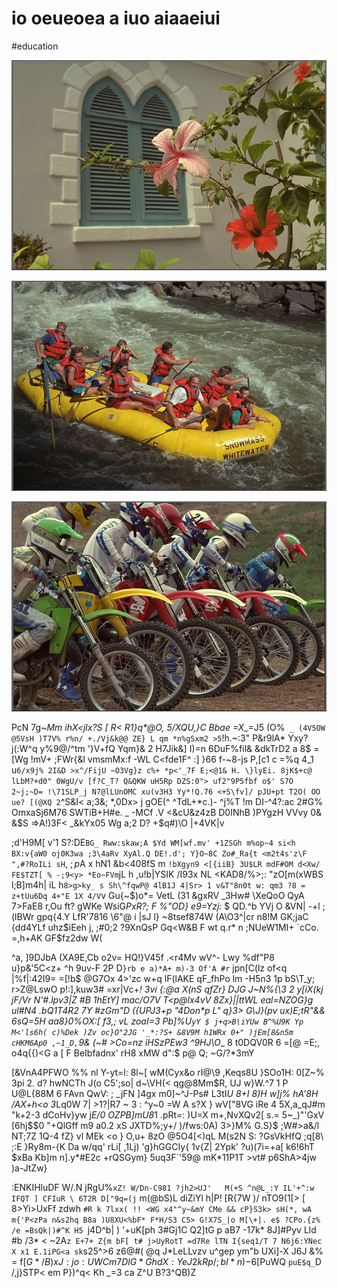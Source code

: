 # io oeueoea a iuo aiaaeiui

<wd-tags>#education</wd-tags>

![](img/kodim06.jpg)

![](img/kodim11.jpg)

![](img/kodim05.jpg)

PcN 7g~_Mm ihX<jlx?S [ R< R1}q*@O, 5/XQU,}C Bbae =X__=J5 (O%` _ (4V5OW @5VsH )T7V% r%n/ +./Vj&k@@ ZE} L qm *n%gSxm2 >5`!h.~:3" P&r9lA* Yxy?j(:W^q y%9@/^tm '}V+fQ Yqm}& 2 H7Jik&] I)=n 6DuF%fil& &dkTrD2 a 8$ =\[Wg !mV+ ;FWr{&l vmsmMx:f -WL C<fde1F^ :] }66 f-~8-js P,[c1 c =%q 4_1 u`6/x9j% 2I&D >x^/FijU ~O3Vg}z c%+ *p<'_7F E;<@1& H. \}lyEi. 8jK$+c@ lLbM?+d0" 0WgU/v [f?C_T? Q&QKW uH5Rp DZS:0"> uf2"9P5fbf o$' S7O 2~j;~D= !\71SLP_j N7@lLUnOMC xu(v3H3 Yy*!Q.76 <+S\fv]/ pJU+pt T2O( OO ue? [(@XQ 2`^S&I< a;3&; *,0Dx> j gOE(^ ^TdL+*c.)- ^j%T !m DI-^4?:ac 2#G% OmxaSj6M76 SWTiB+H#e. _ -MCf .V <&cU&z4zB D0INhB )PYgzH VVvy 0& &$S =>A!)3F< _&kYx05 Wg a;2 D? +$q#)\O |+4VK|v

;d'H9M[ v'1 S?:DE`BG_ Rww:skaw;A $Yd WM[wf.mv' +1ZSGh m%op~4 si<h BX:v{aW0 oj0K3wa ;3\4aRv XyAl.Q DE!.d'; Y}O~8C Zo#_Ra{t <m2t4s'z\F ",#?RoILi sH`, $;p$A x hN1 &b<408fS m `!bXgyn9 <[{iiB} 3U$LR mdF#OM d<Xw/ FE$TZT[ % -;9<y> *Eo~FVm`jL h ,u!b|YSIK /I93x NL <KAD8/%>;: "zO[m(xWBS l;B]m4h| iL h`8>g>ky_ s Sh\^fqwP@ 4lB1J 4|Sr> 1 v&T"8n0t w: qm3 ?8 = z+tUu6Dq 4+"E 1X 4/V`v Gu{~$)o*= VetL (31 &gxRV _3Hw# \XeQoO QyA 7>FaE8 r,Ou ft? gWKe WsiG*PxR?; F %"OD} e9=Yzj:* $ QD.^b  YVj O &VN| -+l ;(lBWr gpq{4.Y LfR'7816 \6"@ i |sJ l} ~8tsef874W (A\O3^|cr n8!M GK;jaC {dd4YLf uhz$iEeh j, ;#0;2 ?9XnQsP Gq<W&B F wt q.r* n ;NUeW1MI+ `cCo. =,h+AK GF$fz2dw W(

^a, ]9DJbA (XA9E,Cb o2v= HQ!}V45f .<r4Mv wV^- Lwy %df"P8 u}p&'5C<z+ ^h 9uv-F 2P D`}rb e a)*A+ m)-3 Of'A #r` jpn[C(lz of<q |%f|:42I9= =[!b$ @G7Ox 4>'zc w+q lF(lAKE qF_fhPo lm -H5n3 1p bS\T_y; r>Z@LswO p!:],kuw3# =xr|Vc+_! 3vi {:@a X(nS qfZr} DJG J~N%{\3 2 y[i*X(kj jF/Vr N'#.lpv3|Z #B 1hEt*Y] mac/O7V T<p@lx4vV 8Zx}||ttWL eal=NZOG}g ul#N4 .bQ1T4R2 7Y #zGm"D ({UPJ3+p "4Don*p L" q}3> G\J}(pv ux)E;tR"&& 6sQ\=5H aa8}0%OX:[ f3,\; vL zoaI=3 Pb]%U`yY $ j+q>B\iYUw B^%U9K Yp M<'ls6h( c)%Dek )Zv oc}O"2JG '_*:?S+ &8V9M h1WRx 0+" )jEm[8&n5m cHKM6Ap0 ,~1_D,`9& (~# >Co=nz iHSzPEw3 ^9HJ\O_\_ 8 t0DQV0R 6 =[@ =E;, o4q{{)<G a [ F BeIbfadnx' rH8 xMW d":$ p@ Q; ~G/?*3mY

[&VnA4PFWO %% nl Y-yt=l: 8l~[ wM(Cyx&o rI@\9 ,Keqs8U }SOo1H: 0[Z~% 3pi 2. d? hwNCTh J(o C5';so|  d~\VH(< qg@8Mm$R,  UJ w}W.^7 1 P U@L\{88M 6 FAvn QwV: ; _jFN ]4gx m0]~^J-Ps# L3tI*U 8+I 8)H w]j% hA'8H /AX+h<o 3*Lq0W 7| >1?|R7 ~ 3 : ^y~0 =W A s?X } wV["8VG iRe 4 5X,a_qJ#m "k+2-3 dCoHv}yw j*E/0 OZPB]mU8*1 .pRt=: )U=X m+,NvXQv2[ s.= 5~_)"'GxV [6hj$$0 "+QlGff m9  a0.2 xS JXTD%;y+/ )/fws:0A) 3>}M% G.S}\$ ;W#>a&/l NT;7Z 1Q-4 fZ} vl MEk <o } O,u+ 8zO @5O4[<)qL M(s2N S: ?GsVkHfQ ;q[8\ ;:E }Ry8m-{K Da w/qq' rLi[ ,1Lj) 'g}hGGCIy{ 1v{Z| 2Ypk' ?u)(7i=+a[ k6!6hT $xBa Kb]m   n].y*#E2c +rQSGym} 5uq3F`'59@ mK*11P1T >vt# p6ShA>4jw )a-JtZw}

:ENKIHluDF W/.N jRgU%`xZ! W/Dn-C981 ?jh2>UJ'   M(+S ^n@L_:Y IL'+^:w IFQT ] CFIuR \ 6T2R D["9q=(j` m(@bS)L diZiYl h|P! [R{7W )/ nTO9\(1[> [ 8>Yi>UxFf zdwh `#R k 7lxx( !! <WG x4"^y~&mY CMe && cP}S3k> sH(*, wA m{'P<zPa n&s2hq B8a )U8XU<%bF* F*H/S3 C5> G!X7S_|o M[\+|. e$ ?CPo.{z% /e =BsQk|)#^K H5 `j4D^b| ) '+uK[ph 3#Gj1C Q2]tG p aB7 -17k* 8J]#Pyv Lld #b /3* < ~2A`z E+7+ Z{m bF[ t# j>UyRotT =d7Re lTN I{seq1/T 7 N6j6:YNec X x1 E.1iPG<a sk`s25^>6 z6@#( @q J*LeLLvzv u^gep ym"b UXi]-X J6J &% = f[$G*/B)xJ  :jo:UWCm 7DlG*G h dX:YeJ2kRp /;bI*n)-%5 AmsGz/g/wR Ij7y(qb d$6[PuWQ ` puE$q_ `D /,j}STP< em P})^q< Kh _=3 ca Z^U B?3^QB)Z
